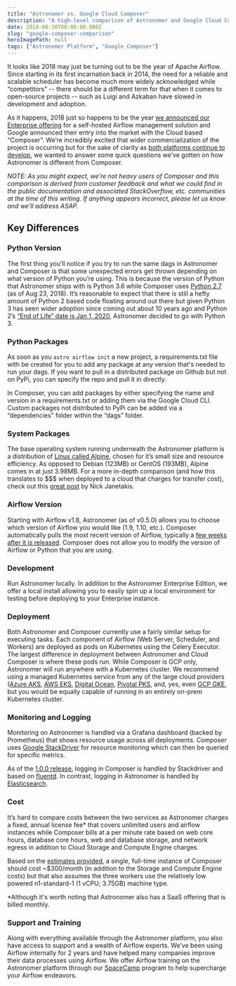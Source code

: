 ```yaml
---
title: "Astronomer vs. Google Cloud Composer"
description: "A high-level comparison of Astronomer and Google Cloud Composer"
date: 2018-08-30T00:00:00.000Z
slug: "google-composer-comparison"
heroImagePath: null
tags: ["Astronomer Platform", "Google Composer"]
---
```


It looks like 2018 may just be turning out to be the year of Apache Airflow. Since starting in its first incarnation back in 2014, the need for a reliable and scalable scheduler has become much more widely acknowledged while “competitors” -- there should be a different term for that when it comes to open-source projects -- such as Luigi and Azkaban have slowed in development and adoption.

As it happens, 2018 just so happens to be the year [we announced our Enterprise offering](https://www.astronomer.io/blog/announcing-astronomer-enterprise-edition/) for a self-hosted Airflow management solution and Google announced their entry into the market with the Cloud based “Composer”. We’re incredibly excited that wider commercialization of the project is occurring but for the sake of clarity as [both platforms continue to develop](https://www.astronomer.io/blog/astronomer-v0-4-1-release/), we wanted to answer some quick questions we’ve gotten on how Astronomer is different from Composer.

*NOTE: As you might expect, we’re not heavy users of Composer and this comparison is derived from customer feedback and what we could find in the public documentation and associated StackOverflow, etc. communities at the time of this writing. If anything appears incorrect, please let us know and we’ll address ASAP.*

## Key Differences
### Python Version
The first thing you’ll notice if you try to run the same dags in Astronomer and Composer is that some unexpected errors get thrown depending on what version of Python you’re using. This is because the version of Python that Astronomer ships with is Python 3.6 while Composer uses [Python 2.7](https://stackoverflow.com/questions/50122366/how-do-i-select-my-airflow-or-python-version-with-cloud-composer) (as of Aug 23, 2018). It’s reasonable to expect that there is still a hefty amount of Python 2 based code floating around out there but given Python 3 has seen wider adoption since coming out about 10 years ago and Python 2’s [“End of Life” date is Jan 1, 2020](https://pythonclock.org), Astronomer decided to go with Python 3.

### Python Packages
As soon as you `astro airflow init` a new project, a requirements.txt file with be created for you to add any package at any version that's needed to run your dags. If you want to pull in a distributed package on Github but not on PyPi, you can specify the repo and pull it in directly.

In Composer, you can add packages by either specifying the name and version in a requirements.txt or adding them via the Google Cloud CLI. Custom packages not distributed to PyPi can be added via a “dependencies” folder within the “dags” folder.

### System Packages
The base operating system running underneath the Astronomer platform is a distribution of [Linux called Alpine](https://alpinelinux.org/about/), chosen for it’s small size and resource efficiency. As opposed to Debian (123MB) or CentOS (193MB), Alpine comes in at just 3.98MB. For a more in-depth comparison (and how this translates to $$$ when deployed to a cloud that charges for transfer cost), check out this [great post](https://nickjanetakis.com/blog/the-3-biggest-wins-when-using-alpine-as-a-base-docker-image) by Nick Janetakis.

### Airflow Version
Starting with Airflow v1.8, Astronomer (as of v0.5.0) allows you to choose which version of Airflow you would like (1.9, 1.10, etc.). Composer automatically pulls the most recent version of Airflow, typically a [few weeks after it is released](https://stackoverflow.com/questions/50122366/how-do-i-select-my-airflow-or-python-version-with-cloud-composer). Composer does not allow you to modify the version of Airflow or Python that you are using.

### Development
Run Astronomer locally. In addition to the Astronomer Enterprise Edition, we offer a local install allowing you to easily spin up a local environment for testing before deploying to your Enterprise instance.

### Deployment
Both Astronomer and Composer currently use a fairly similar setup for executing tasks. Each component of Airflow (Web Server, Scheduler, and Workers) are deployed as pods on Kubernetes using the Celery Executor. The largest difference in deployment between Astronomer and Cloud Composer is where these pods run. While Composer is GCP only, Astronomer will run anywhere with a Kubernetes cluster. We recommend using a managed Kubernetes service from any of the large cloud providers ([Azure AKS](https://azure.microsoft.com/en-us/services/kubernetes-service/), [AWS EKS](https://aws.amazon.com/eks/), [Digital Ocean](https://www.digitalocean.com/products/kubernetes/), [Pivotal PKS](https://pivotal.io/platform/pivotal-container-service), and, yes, even [GCP GKE](https://cloud.google.com/kubernetes-engine/), but you would be equally capable of running in an entirely on-prem Kubernetes cluster.

### Monitoring and Logging
Monitoring on Astronomer is handled via a Grafana dashboard (backed by Prometheus) that shows resource usage across all deployments. Composer uses [Google StackDriver](https://cloud.google.com/stackdriver/) for resource monitoring which can then be queried for specific metrics.

As of the [1.0.0 release](https://cloud.google.com/composer/docs/release-notes#july_19_2018_composer-100-airflow-190), logging in Composer is handled by Stackdriver and based on [fluentd](https://www.fluentd.org). In contrast, logging in Astronomer is handled by [Elasticsearch](https://www.elastic.co/products/elasticsearch).


### Cost
It’s hard to compare costs between the two services as Astronomer charges a fixed, annual license fee* that covers unlimited users and airflow instances while Composer bills at a per minute rate based on web core hours, database core hours, web and database storage, and network egress in addition to Cloud Storage and Compute Engine charges.

Based on the [estimates provided](https://cloud.google.com/composer/pricing), a single, full-time instance of Composer should cost ~$300/month (in addition to the Storage and Compute Engine costs) but that also assumes the three workers use the relatively low powered n1-standard-1 (1 vCPU; 3.75GB) machine type.

*Although it's worth noting that Astronomer also has a SaaS offering that is billed monthly.
### Support and Training
Along with everything available through the Astronomer platform, you also have access to support and a wealth of Airflow experts. We’ve been using Airflow internally for 2 years and have helped many companies improve their data processes using Airflow. We offer Airflow training on the Astronomer platform through our [SpaceCamp](www.astronomer.io/spacecamp) program to help supercharge your Airflow endeavors.
